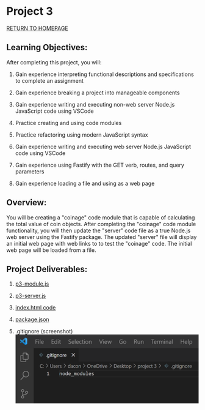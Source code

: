 # Project 3
[RETURN TO HOMEPAGE](https://connor-pfeiffer.github.io/)

## Learning Objectives:

After completing this project, you will:

1. Gain experience interpreting functional descriptions and specifications to complete an assignment

2. Gain experience breaking a project into manageable components

3. Gain experience writing and executing non-web server Node.js JavaScript code using VSCode

4. Practice creating and using code modules

5. Practice refactoring using modern JavaScript syntax

6. Gain experience writing and executing web server Node.js JavaScript code using VSCode

7. Gain experience using Fastify with the GET verb, routes, and query parameters

8. Gain experience loading a file and using as a web page



## Overview:

You will be creating a "coinage" code module that is capable of calculating the total value of coin objects. After completing the "coinage" code module functionality, you will then update the "server" code file as a true Node.js web server using the Fastify package. The updated "server" file will display an initial web page with web links to to test the "coinage" code. The initial web page will be loaded from a file.



## Project Deliverables:

1. [p3-module.js](p3-modules.js)

2. [p3-server.js](p3-server.js)

3. [index.html code](IndexHTML.txt)

4. [package.json](package.json)

5. .gitignore (screenshot)
![gitignore.png](gitignore.png)

